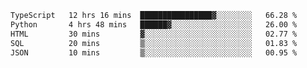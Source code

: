 <!--START_SECTION:waka-->

```txt
TypeScript   12 hrs 16 mins  ████████████████▓░░░░░░░░   66.28 %
Python       4 hrs 48 mins   ██████▓░░░░░░░░░░░░░░░░░░   26.00 %
HTML         30 mins         ▓░░░░░░░░░░░░░░░░░░░░░░░░   02.77 %
SQL          20 mins         ▒░░░░░░░░░░░░░░░░░░░░░░░░   01.83 %
JSON         10 mins         ▒░░░░░░░░░░░░░░░░░░░░░░░░   00.95 %
```

<!--END_SECTION:waka-->
